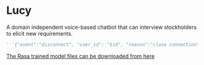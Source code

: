 # Lucy
A domain independent voice-based chatbot that can interview stockholders to elicit new requirements.


```python
'''{"event":"disconnect", "user_id": "$id", "reason":"close connection"}'''
```

[The Rasa trained model files can be downloaded from here](https://drive.google.com/file/d/1JgUUmdJ58FRxCUvQgiGzBajCbYCN5syj/view?usp=sharing)
